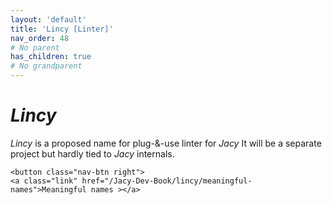 ```yaml
---
layout: 'default'
title: 'Lincy [Linter]'
nav_order: 48
# No parent
has_children: true
# No grandparent
---
```


# _Lincy_

_Lincy_ is a proposed name for plug-&-use linter for _Jacy_
It will be a separate project but hardly tied to _Jacy_ internals.
<div class="nav-btn-block">
    
    <button class="nav-btn right">
    <a class="link" href="/Jacy-Dev-Book/lincy/meaningful-names">Meaningful names ></a>
</button>

</div>
